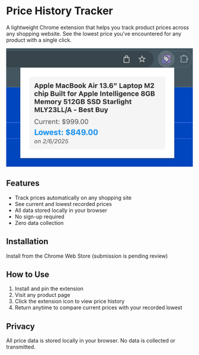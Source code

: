 # Price History Tracker

A lightweight Chrome extension that helps you track product prices across any shopping website. See the lowest price you've encountered for any product with a single click.

![Price History Tracker Screenshot](pricetracker-screengrab.jpg)

## Features
- Track prices automatically on any shopping site
- See current and lowest recorded prices
- All data stored locally in your browser
- No sign-up required
- Zero data collection

## Installation
Install from the Chrome Web Store (submission is pending review)

## How to Use
1. Install and pin the extension
2. Visit any product page
3. Click the extension icon to view price history
4. Return anytime to compare current prices with your recorded lowest

## Privacy
All price data is stored locally in your browser. No data is collected or transmitted.